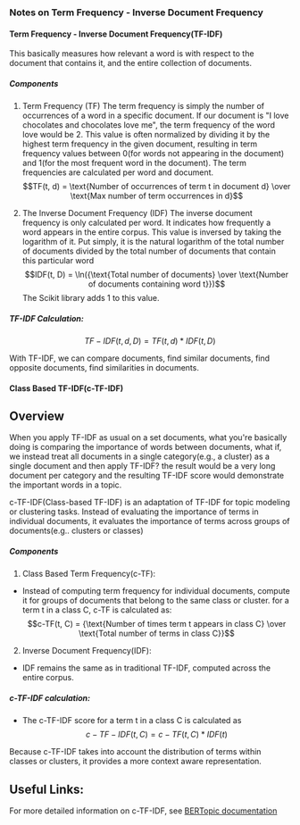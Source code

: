 ### Notes on Term Frequency - Inverse Document Frequency 

#### Term Frequency - Inverse Document Frequency(TF-IDF)
This basically measures how relevant a word is with respect to the document that contains it, and the entire collection of documents.
##### Components
1. Term Frequency (TF)
The term frequency is simply the number of occurrences of a word in a specific document. If our document is "I love chocolates and chocolates love me", the term frequency of the word love would be 2. This value is often normalized by dividing it by the highest term frequency in the given document, resulting in term frequency values between 0(for words not appearing in the document) and 1(for the most frequent word in the document). The term frequencies are calculated per word and document.
$$TF(t, d) = \text{Number of occurrences of term t in document d} \over \text{Max number of term occurrences in d}$$

2. The Inverse Document Frequency (IDF)
The inverse document frequency is only calculated per word. It indicates how frequently a word appears in the entire corpus. This value is inversed by taking the logarithm of it. Put simply, it is the natural logarithm of the total number of documents divided by the total number of documents that contain this particular word 
$$IDF(t, D) = \ln({\text{Total number of documents} \over \text{Number of documents containing word t}})$$
The Scikit library adds 1 to this value.

##### TF-IDF Calculation:
$$TF-IDF(t, d, D) = TF(t, d)*IDF(t, D)$$

With TF-IDF, we can compare documents, find similar documents, find opposite documents, find similarities in documents.


#### Class Based TF-IDF(c-TF-IDF)
Overview
---
When you apply TF-IDF as usual on a set documents, what you're basically doing is comparing the importance of words between documents, what if, we instead treat all documents in a single category(e.g., a cluster) as a single document and then apply TF-IDF? the result would be a very long document per category and the resulting TF-IDF score would demonstrate the important words in a topic.

c-TF-IDF(Class-based TF-IDF) is an adaptation of TF-IDF for topic modeling or clustering tasks. Instead of evaluating the importance of terms in individual documents, it evaluates the importance of terms across groups of documents(e.g.. clusters or classes)

##### Components
1. Class Based Term Frequency(c-TF):
- Instead of computing term frequency for individual documents, compute it for groups of documents that belong to the same class or cluster.
for a term t in a class C, c-TF is calculated as:
$$c-TF(t, C) = {\text{Number of times term t appears in class C} \over \text{Total number of terms in class C}}$$
2. Inverse Document Frequency(IDF):
- IDF remains the same as in traditional TF-IDF, computed across the entire corpus.

##### c-TF-IDF calculation:
- The c-TF-IDF score for a term t in a class C is calculated as 
$$c-TF-IDF(t, C) = c-TF(t, C) * IDF(t)$$

Because c-TF-IDF takes into account the distribution of terms within classes or clusters, it provides a more context aware representation.

Useful Links:
---

For more detailed information on c-TF-IDF, see [BERTopic documentation](https://maartengr.github.io/BERTopic/api/ctfidf.html#bertopic.vectorizers._ctfidf.ClassTfidfTransformer)